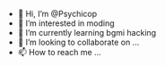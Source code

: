 - 👋 Hi, I’m @Psychicop
- 👀 I’m interested in moding
- 🌱 I’m currently learning bgmi hacking
- 💞️ I’m looking to collaborate on ...
- 📫 How to reach me ...

<!---
Psychicop/Psychicop is a ✨ special ✨ repository because its `README.md` (this file) appears on your GitHub profile.
You can click the Preview link to take a look at your changes.
--->
